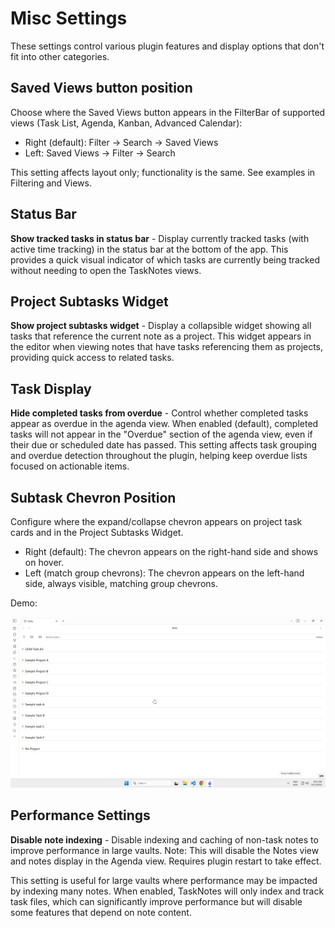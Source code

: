 # Misc Settings

These settings control various plugin features and display options that don't fit into other categories.

## Saved Views button position

Choose where the Saved Views button appears in the FilterBar of supported views (Task List, Agenda, Kanban, Advanced Calendar):

- Right (default): Filter → Search → Saved Views
- Left: Saved Views → Filter → Search

This setting affects layout only; functionality is the same. See examples in Filtering and Views.


## Status Bar

**Show tracked tasks in status bar** - Display currently tracked tasks (with active time tracking) in the status bar at the bottom of the app. This provides a quick visual indicator of which tasks are currently being tracked without needing to open the TaskNotes views.

## Project Subtasks Widget

**Show project subtasks widget** - Display a collapsible widget showing all tasks that reference the current note as a project. This widget appears in the editor when viewing notes that have tasks referencing them as projects, providing quick access to related tasks.

## Task Display

**Hide completed tasks from overdue** - Control whether completed tasks appear as overdue in the agenda view. When enabled (default), completed tasks will not appear in the "Overdue" section of the agenda view, even if their due or scheduled date has passed. This setting affects task grouping and overdue detection throughout the plugin, helping keep overdue lists focused on actionable items.


## Subtask Chevron Position

Configure where the expand/collapse chevron appears on project task cards and in the Project Subtasks Widget.

- Right (default): The chevron appears on the right-hand side and shows on hover.
- Left (match group chevrons): The chevron appears on the left-hand side, always visible, matching group chevrons.

Demo:

![Left subtask chevron](../assets/left-task-subtask-chevron.gif)

## Performance Settings

**Disable note indexing** - Disable indexing and caching of non-task notes to improve performance in large vaults. Note: This will disable the Notes view and notes display in the Agenda view. Requires plugin restart to take effect.

This setting is useful for large vaults where performance may be impacted by indexing many notes. When enabled, TaskNotes will only index and track task files, which can significantly improve performance but will disable some features that depend on note content.